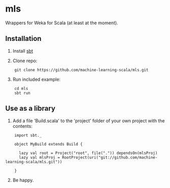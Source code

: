 mls
===
Wrappers for Weka for Scala (at least at the moment).

Installation
------------

1. Install [sbt](http://www.scala-sbt.org/release/tutorial/Installing-sbt-on-Linux.html "installing sbt")

2. Clone repo:
```
    git clone https://github.com/machine-learning-scala/mls.git
```

3. Run included example:
```
    cd mls
    sbt run
```


Use as a library
----------------

1. Add a file 'Build.scala' to the 'project' folder of your own project with the contents:
```
    import sbt._

    object MyBuild extends Build {

      lazy val root = Project("root", file(".")) dependsOn(mlsProj)
      lazy val mlsProj = RootProject(uri("git://github.com/machine-learning-scala/mls.git"))

    }
```

2. Be happy.
